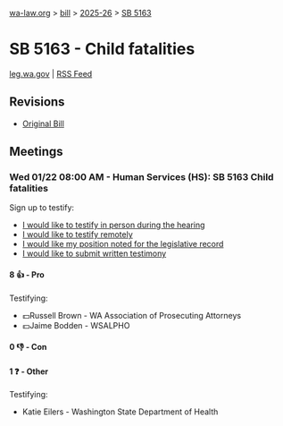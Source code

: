 [wa-law.org](/) > [bill](/bill/) > [2025-26](/bill/2025-26/) > [SB 5163](/bill/2025-26/sb/5163/)

# SB 5163 - Child fatalities
[leg.wa.gov](https://app.leg.wa.gov/billsummary?BillNumber=5163&Year=2025&Initiative=false) | [RSS Feed](./rss.xml)

## Revisions
* [Original Bill](1/)

## Meetings
### Wed 01/22 08:00 AM - Human Services (HS): SB 5163 Child fatalities
Sign up to testify:
* [I would like to testify in person during the hearing](https://app.leg.wa.gov/csi/Testifier/Add?chamber=House&mId=32459&aId=161475&caId=24772&tId=1)
* [I would like to testify remotely](https://app.leg.wa.gov/csi/Testifier/Add?chamber=House&mId=32459&aId=161475&caId=24772&tId=2)
* [I would like my position noted for the legislative record](https://app.leg.wa.gov/csi/Testifier/Add?chamber=House&mId=32459&aId=161475&caId=24772&tId=3)
* [I would like to submit written testimony](https://app.leg.wa.gov/csi/Testifier/Add?chamber=House&mId=32459&aId=161475&caId=24772&tId=4)

#### 8 👍 - Pro
Testifying:
* 💵Russell Brown - WA Association of Prosecuting Attorneys
* 💵Jaime Bodden - WSALPHO

#### 0 👎 - Con

#### 1 ❓ - Other
Testifying:
* Katie Eilers - Washington State Department of Health
